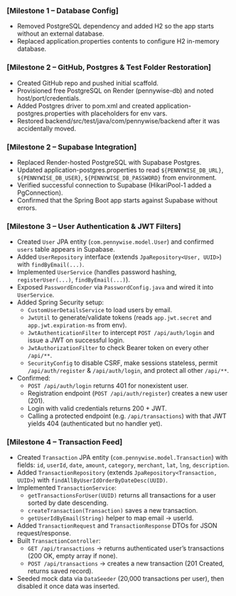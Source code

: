 ### [Milestone 1 – Database Config]

- Removed PostgreSQL dependency and added H2 so the app starts without an external database.
- Replaced application.properties contents to configure H2 in-memory database.

### [Milestone 2 – GitHub, Postgres & Test Folder Restoration]

- Created GitHub repo and pushed initial scaffold.
- Provisioned free PostgreSQL on Render (pennywise-db) and noted host/port/credentials.
- Added Postgres driver to pom.xml and created application-postgres.properties with placeholders for env vars.
- Restored backend/src/test/java/com/pennywise/backend after it was accidentally moved.

### [Milestone 2 – Supabase Integration]

- Replaced Render-hosted PostgreSQL with Supabase Postgres.
- Updated application-postgres.properties to read `${PENNYWISE_DB_URL}`, `${PENNYWISE_DB_USER}`, `${PENNYWISE_DB_PASSWORD}` from environment.
- Verified successful connection to Supabase (HikariPool-1 added a PgConnection).
- Confirmed that the Spring Boot app starts against Supabase without errors.

### [Milestone 3 – User Authentication & JWT Filters]

- Created `User` JPA entity (`com.pennywise.model.User`) and confirmed `users` table appears in Supabase.
- Added `UserRepository` interface (extends `JpaRepository<User, UUID>`) with `findByEmail(...)`.
- Implemented `UserService` (handles password hashing, `registerUser(...)`, `findByEmail(...)`).
- Exposed `PasswordEncoder` via `PasswordConfig.java` and wired it into `UserService`.
- Added Spring Security setup:
  - `CustomUserDetailsService` to load users by email.
  - `JwtUtil` to generate/validate tokens (reads `app.jwt.secret` and `app.jwt.expiration-ms` from env).
  - `JwtAuthenticationFilter` to intercept `POST /api/auth/login` and issue a JWT on successful login.
  - `JwtAuthorizationFilter` to check Bearer token on every other `/api/**`.
  - `SecurityConfig` to disable CSRF, make sessions stateless, permit `/api/auth/register` & `/api/auth/login`, and protect all other `/api/**`.
- Confirmed:
  - `POST /api/auth/login` returns 401 for nonexistent user.
  - Registration endpoint (`POST /api/auth/register`) creates a new user (201).
  - Login with valid credentials returns 200 + JWT.
  - Calling a protected endpoint (e.g. `/api/transactions`) with that JWT yields 404 (authenticated but no handler yet).

### [Milestone 4 – Transaction Feed]

- Created `Transaction` JPA entity (`com.pennywise.model.Transaction`) with fields: `id`, `userId`, `date`, `amount`, `category`, `merchant`, `lat`, `lng`, `description`.
- Added `TransactionRepository` (extends `JpaRepository<Transaction, UUID>`) with `findAllByUserIdOrderByDateDesc(UUID)`.
- Implemented `TransactionService`:
  - `getTransactionsForUser(UUID)` returns all transactions for a user sorted by date descending.
  - `createTransaction(Transaction)` saves a new transaction.
  - `getUserIdByEmail(String)` helper to map email → userId.
- Added `TransactionRequest` and `TransactionResponse` DTOs for JSON request/response.
- Built `TransactionController`:
  - `GET /api/transactions` → returns authenticated user’s transactions (200 OK, empty array if none).
  - `POST /api/transactions` → creates a new transaction (201 Created, returns saved record).
- Seeded mock data via `DataSeeder` (20,000 transactions per user), then disabled it once data was inserted.
